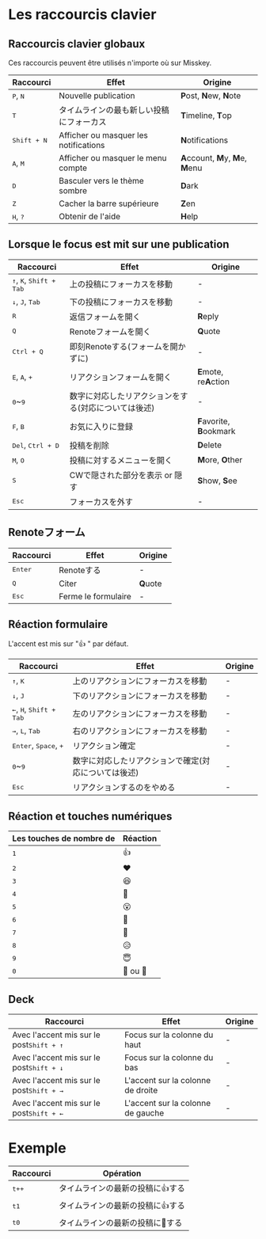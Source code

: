 # Les raccourcis clavier

## Raccourcis clavier globaux
Ces raccourcis peuvent être utilisés n'importe où sur Misskey.
<table>
	<thead>
		<tr><th>Raccourci</th><th>Effet</th><th>Origine</th></tr>
	</thead>
	<tbody>
		<tr><td><kbd class="key">P</kbd>, <kbd class="key">N</kbd></td><td>Nouvelle publication</td><td><b>P</b>ost, <b>N</b>ew, <b>N</b>ote</td></tr>
		<tr><td><kbd class="key">T</kbd></td><td>タイムラインの最も新しい投稿にフォーカス</td><td><b>T</b>imeline, <b>T</b>op</td></tr>
		<tr><td><kbd class="group"><kbd class="key">Shift</kbd> + <kbd class="key">N</kbd></kbd></td><td>Afficher ou masquer les notifications</td><td><b>N</b>otifications</td></tr>
		<tr><td><kbd class="key">A</kbd>, <kbd class="key">M</kbd></td><td>Afficher ou masquer le menu compte</td><td><b>A</b>ccount, <b>M</b>y, <b>M</b>e, <b>M</b>enu</td></tr>
		<tr><td><kbd class="key">D</kbd></td><td>Basculer vers le thème sombre</td><td><b>D</b>ark</td></tr>
		<tr><td><kbd class="key">Z</kbd></td><td>Cacher la barre supérieure</td><td><b>Z</b>en</td></tr>
		<tr><td><kbd class="key">H</kbd>, <kbd class="key">?</kbd></td><td>Obtenir de l'aide</td><td><b>H</b>elp</td></tr>
	</tbody>
</table>

## Lorsque le focus est mit sur une publication
<table>
	<thead>
		<tr><th>Raccourci</th><th>Effet</th><th>Origine</th></tr>
	</thead>
	<tbody>
		<tr><td><kbd class="key">↑</kbd>, <kbd class="key">K</kbd>, <kbd class="group"><kbd class="key">Shift</kbd> + <kbd class="key">Tab</kbd></kbd></td><td>上の投稿にフォーカスを移動</td><td>-</td></tr>
		<tr><td><kbd class="key">↓</kbd>, <kbd class="key">J</kbd>, <kbd class="key">Tab</kbd></td><td>下の投稿にフォーカスを移動</td><td>-</td></tr>
		<tr><td><kbd class="key">R</kbd></td><td>返信フォームを開く</td><td><b>R</b>eply</td></tr>
		<tr><td><kbd class="key">Q</kbd></td><td>Renoteフォームを開く</td><td><b>Q</b>uote</td></tr>
		<tr><td><kbd class="group"><kbd class="key">Ctrl</kbd> + <kbd class="key">Q</kbd></kbd></td><td>即刻Renoteする(フォームを開かずに)</td><td>-</td></tr>
		<tr><td><kbd class="key">E</kbd>, <kbd class="key">A</kbd>, <kbd class="key">+</kbd></td><td>リアクションフォームを開く</td><td><b>E</b>mote, re<b>A</b>ction</td></tr>
		<tr><td><kbd class="key">0</kbd>~<kbd class="key">9</kbd></td><td>数字に対応したリアクションをする(対応については後述)</td><td>-</td></tr>
		<tr><td><kbd class="key">F</kbd>, <kbd class="key">B</kbd></td><td>お気に入りに登録</td><td><b>F</b>avorite, <b>B</b>ookmark</td></tr>
		<tr><td><kbd class="key">Del</kbd>, <kbd class="group"><kbd class="key">Ctrl</kbd> + <kbd class="key">D</kbd></kbd></td><td>投稿を削除</td><td><b>D</b>elete</tr>
		<tr><td><kbd class="key">M</kbd>, <kbd class="key">O</kbd></td><td>投稿に対するメニューを開く</td><td><b>M</b>ore, <b>O</b>ther</td></tr>
		<tr><td><kbd class="key">S</kbd></td><td>CWで隠された部分を表示 or 隠す</td><td><b>S</b>how, <b>S</b>ee</td></tr>
		<tr><td><kbd class="key">Esc</kbd></td><td>フォーカスを外す</td><td>-</td></tr>
	</tbody>
</table>

## Renoteフォーム
<table>
	<thead>
		<tr><th>Raccourci</th><th>Effet</th><th>Origine</th></tr>
	</thead>
	<tbody>
		<tr><td><kbd class="key">Enter</kbd></td><td>Renoteする</td><td>-</td></tr>
		<tr><td><kbd class="key">Q</kbd></td><td>Citer</td><td><b>Q</b>uote</td></tr>
		<tr><td><kbd class="key">Esc</kbd></td><td>Ferme le formulaire</td><td>-</td></tr>
	</tbody>
</table>

## Réaction formulaire
L'accent est mis sur "👍 " par défaut.
<table>
	<thead>
		<tr><th>Raccourci</th><th>Effet</th><th>Origine</th></tr>
	</thead>
	<tbody>
		<tr><td><kbd class="key">↑</kbd>, <kbd class="key">K</kbd></td><td>上のリアクションにフォーカスを移動</td><td>-</td></tr>
		<tr><td><kbd class="key">↓</kbd>, <kbd class="key">J</kbd></td><td>下のリアクションにフォーカスを移動</td><td>-</td></tr>
		<tr><td><kbd class="key">←</kbd>, <kbd class="key">H</kbd>, <kbd class="group"><kbd class="key">Shift</kbd> + <kbd class="key">Tab</kbd></kbd></td><td>左のリアクションにフォーカスを移動</td><td>-</td></tr>
		<tr><td><kbd class="key">→</kbd>, <kbd class="key">L</kbd>, <kbd class="key">Tab</kbd></td><td>右のリアクションにフォーカスを移動</td><td>-</td></tr>
		<tr><td><kbd class="key">Enter</kbd>, <kbd class="key">Space</kbd>, <kbd class="key">+</kbd></td><td>リアクション確定</td><td>-</td></tr>
		<tr><td><kbd class="key">0</kbd>~<kbd class="key">9</kbd></td><td>数字に対応したリアクションで確定(対応については後述)</td><td>-</td></tr>
		<tr><td><kbd class="key">Esc</kbd></td><td>リアクションするのをやめる</td><td>-</td></tr>
	</tbody>
</table>

## Réaction et touches numériques
<table>
	<thead>
		<tr><th>Les touches de nombre de</th><th>Réaction</th></tr>
	</thead>
	<tbody>
		<tr><td><kbd class="key">1</kbd></td><td>👍</td></tr>
		<tr><td><kbd class="key">2</kbd></td><td>❤️</td></tr>
		<tr><td><kbd class="key">3</kbd></td><td>😆</td></tr>
		<tr><td><kbd class="key">4</kbd></td><td>🤔</td></tr>
		<tr><td><kbd class="key">5</kbd></td><td>😮</td></tr>
		<tr><td><kbd class="key">6</kbd></td><td>🎉</td></tr>
		<tr><td><kbd class="key">7</kbd></td><td>💢</td></tr>
		<tr><td><kbd class="key">8</kbd></td><td>😥</td></tr>
		<tr><td><kbd class="key">9</kbd></td><td>😇</td></tr>
		<tr><td><kbd class="key">0</kbd></td><td>🍮 ou 🍣</td></tr>
	</tbody>
</table>

## Deck
<table>
	<thead>
		<tr><th>Raccourci</th><th>Effet</th><th>Origine</th></tr>
	</thead>
	<tbody>
		<tr><td>Avec l'accent mis sur le post<kbd class="group"><kbd class="key">Shift</kbd> + <kbd class="key">↑</kbd></kbd></td><td>Focus sur la colonne du haut</td><td>-</td></tr>
		<tr><td>Avec l'accent mis sur le post<kbd class="group"><kbd class="key">Shift</kbd> + <kbd class="key">↓</kbd></kbd></td><td>Focus sur la colonne du bas</td><td>-</td></tr>
		<tr><td>Avec l'accent mis sur le post<kbd class="group"><kbd class="key">Shift</kbd> + <kbd class="key">→</kbd></kbd></td><td>L'accent sur la colonne de droite</td><td>-</td></tr>
		<tr><td>Avec l'accent mis sur le post<kbd class="group"><kbd class="key">Shift</kbd> + <kbd class="key">←</kbd></kbd></td><td>L'accent sur la colonne de gauche</td><td>-</td></tr>
	</tbody>
</table>

# Exemple
<table>
	<thead>
		<tr><th>Raccourci</th><th>Opération</th></tr>
	</thead>
	<tbody>
		<tr><td><kbd class="key">t</kbd><kbd class="key">+</kbd><kbd class="key">+</kbd></td><td>タイムラインの最新の投稿に👍する</td></tr>
		<tr><td><kbd class="key">t</kbd><kbd class="key">1</kbd></td><td>タイムラインの最新の投稿に👍する</td></tr>
		<tr><td><kbd class="key">t</kbd><kbd class="key">0</kbd></td><td>タイムラインの最新の投稿に🍮する</td></tr>
	</tbody>
</table>

